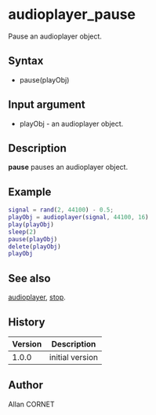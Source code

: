 # audioplayer_pause

Pause an audioplayer object.

## Syntax

- pause(playObj)

## Input argument

- playObj - an audioplayer object.

## Description

<b>pause</b> pauses an audioplayer object.

## Example

```matlab
signal = rand(2, 44100) - 0.5;
playObj = audioplayer(signal, 44100, 16)
play(playObj)
sleep(2)
pause(playObj)
delete(playObj)
playObj
```

## See also

[audioplayer](audioplayer.md), [stop](stop.md).

## History

| Version | Description     |
| ------- | --------------- |
| 1.0.0   | initial version |

## Author

Allan CORNET
